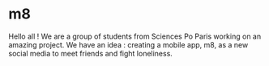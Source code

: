 # m8

Hello all ! We are a group of students from Sciences Po Paris working on an amazing project. We have an idea : creating a mobile app, m8, as a new social media to meet friends and fight loneliness.
